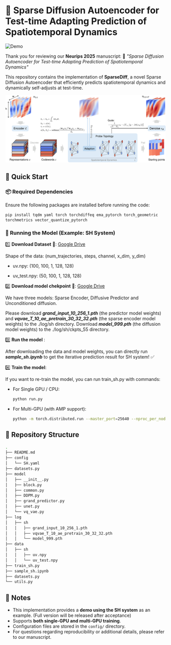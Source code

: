 # 🌠 Sparse Diffusion Autoencoder for Test-time Adapting Prediction of Spatiotemporal Dynamics

![Demo](assets/comparison.gif)

Thank you for reviewing our **Neurips 2025** manuscript: 📄 *"Sparse Diffusion Autoencoder for Test-time Adapting Prediction of Spatiotemporal Dynamics"*

This repository contains the implementation of **SparseDiff**, a novel Sparse Diffusion Autoencoder that efficiently predicts spatiotemporal dynamics and dynamically self-adjusts at test-time.

![image](assets/SparseDiff.png)




## 🚀 Quick Start

### 📦 Required Dependencies

Ensure the following packages are installed before running the code:

```
pip install tqdm yaml torch torchdiffeq ema_pytorch torch_geometric torchmetrics vector_quantize_pytorch
```





### 🏃 Running the Model (Example: SH System)

1️⃣ **Download Dataset** 📂: [Google Drive](https://drive.google.com/drive/folders/1i2A_Bw3mUXcsInx8DvZOaOT7vO57-p9L?usp=sharing)

Shape of the data:  (num_trajectories, steps, channel, x_dim, y_dim)

- uv.npy: (100, 100, 1, 128, 128)

- uv_test.npy: (50, 100, 1, 128, 128)
  
2️⃣ **Download model chekpoint** 📂: [Google Drive](https://drive.google.com/drive/folders/1i2A_Bw3mUXcsInx8DvZOaOT7vO57-p9L?usp=sharing)

We have three models: Sparse Encoder, Diffusive Predictor and Unconditioned diffusion.

Please download ***grand_input_10_256_1.pth*** (the predictor model weights) and ***vqvae_T_10_ae_pretrain_30_32_32.pth*** (the sparse encoder model weights) to the ./log/sh directory. Download ***model_999.pth*** (the diffusion model weights) to the ./log/sh/ckpts_55 directory.

3️⃣ **Run the model** :

After downloading the data and model weights, you can directly run ***sample_sh.ipynb*** to get the iterative prediction result for SH system! ✅


4️⃣ **Train the model**:

If you want to re-train the model, you can run train_sh.py with commands:

- For Single GPU / CPU:

  ```sh
  python run.py
  ```

- For Multi-GPU (with AMP support):

  ```sh
  python -m torch.distributed.run --master_port=25640 --nproc_per_node=8 train.py --use_amp --multi_gpu --system sh
  ```





## 📁 Repository Structure

```sh
.
├── README.md
├── config
│   └── SH.yaml
├── datasets.py
├── model
│   ├── __init__.py
│   ├── block.py
│   ├── common.py
│   ├── DDPM.py
│   ├── grand_predictor.py
│   ├── unet.py
│   └── vq_vae.py
├── log
│   ├── sh
│   │   ├── grand_input_10_256_1.pth
│   │   ├── vqvae_T_10_ae_pretrain_30_32_32.pth
│   │   └── model_999.pth 
├── data
│   ├── sh
│   │   ├── uv.npy
│   │   └── uv_test.npy
├── train_sh.py
├── sample_sh.ipynb
├── datasets.py
└── utils.py
```





## 📌 Notes

- This implementation provides a **demo using the SH system** as an example. (Full version will be released after acceptance)
- Supports **both single-GPU and multi-GPU training**.
- Configuration files are stored in the `config/` directory.
- For questions regarding reproducibility or additional details, please refer to our manuscript.
